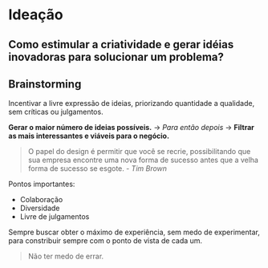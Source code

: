 # Ideação

## **Como estimular a criatividade e gerar idéias inovadoras para solucionar um problema?**

## Brainstorming

Incentivar a livre expressão de ideias, priorizando quantidade a qualidade, sem críticas ou julgamentos.

**Gerar o maior número de ideias possíveis.** -> _Para então depois_ -> **Filtrar as mais interessantes e viáveis para o negócio.**

> O papel do design é permitir que você se recrie, possibilitando que sua empresa encontre uma nova forma de sucesso antes que a velha forma de sucesso se esgote. - _Tim Brown_

Pontos importantes:

- Colaboração
- Diversidade
- Livre de julgamentos

Sempre buscar obter o máximo de experiência, sem medo de experimentar, para constribuir sempre com o ponto de vista de cada um.

> Não ter medo de errar.

